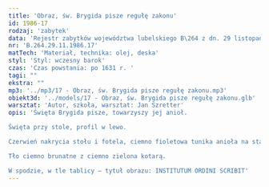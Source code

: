 ```yaml
---
title: 'Obraz, św. Brygida pisze regułę zakonu'
id: 1986-17
rodzaj: 'zabytek'
data: 'Rejestr zabytków województwa lubelskiego B\264 z dn. 29 listopada 1986 r. '
nr: 'B.264.29.11.1986.17'
matTech: 'Materiał, technika: olej, deska'
styl: 'Styl: wczesny barok'
czas: 'Czas powstania: po 1631 r. '
tagi: ""
ekstra: ""
mp3: '../mp3/17 - Obraz, św. Brygida pisze regułę zakonu.mp3'
obiekt3d: '../models/17 - Obraz, św. Brygida pisze regułę zakonu.glb'
warsztat: 'Autor, szkoła, warsztat: Jan Szretter'
opis: 'Święta Brygida pisze, towarzyszy jej anioł. 

Święta przy stole, profil w lewo. 

Czerwień nakrycia stołu i fotela, ciemno fioletowa tunika anioła na stalowo zielonej sukni. 

Tło ciemno brunatne z ciemno zielona kotarą. 

W spodzie, w tle tablicy – tytuł obrazu: INSTITUTUM ORDINI SCRIBIT'
---
```


